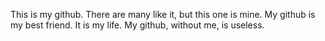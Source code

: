 This is my github. There are many like it, but this one is mine. My github is my best friend. It is my life. My github, without me, is useless.